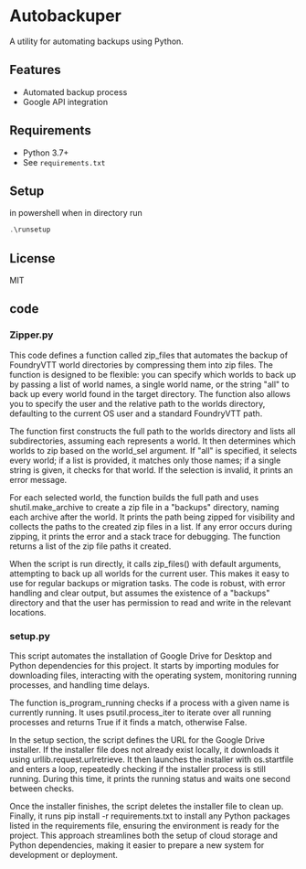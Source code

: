 # Autobackuper

A utility for automating backups using Python.

## Features
- Automated backup process
- Google API integration

## Requirements
- Python 3.7+
- See `requirements.txt`

## Setup
in powershell when in directory run

```powershell
.\runsetup
```

## License
MIT


## code 

### Zipper.py

This code defines a function called zip_files that automates the backup of FoundryVTT world directories by compressing them into zip files. The function is designed to be flexible: you can specify which worlds to back up by passing a list of world names, a single world name, or the string "all" to back up every world found in the target directory. The function also allows you to specify the user and the relative path to the worlds directory, defaulting to the current OS user and a standard FoundryVTT path.

The function first constructs the full path to the worlds directory and lists all subdirectories, assuming each represents a world. It then determines which worlds to zip based on the world_sel argument. If "all" is specified, it selects every world; if a list is provided, it matches only those names; if a single string is given, it checks for that world. If the selection is invalid, it prints an error message.

For each selected world, the function builds the full path and uses shutil.make_archive to create a zip file in a "backups" directory, naming each archive after the world. It prints the path being zipped for visibility and collects the paths to the created zip files in a list. If any error occurs during zipping, it prints the error and a stack trace for debugging. The function returns a list of the zip file paths it created.

When the script is run directly, it calls zip_files() with default arguments, attempting to back up all worlds for the current user. This makes it easy to use for regular backups or migration tasks. The code is robust, with error handling and clear output, but assumes the existence of a "backups" directory and that the user has permission to read and write in the relevant locations.

### setup.py
This script automates the installation of Google Drive for Desktop and Python dependencies for this project. It starts by importing modules for downloading files, interacting with the operating system, monitoring running processes, and handling time delays.

The function is_program_running checks if a process with a given name is currently running. It uses psutil.process_iter to iterate over all running processes and returns True if it finds a match, otherwise False.

In the setup section, the script defines the URL for the Google Drive installer. If the installer file does not already exist locally, it downloads it using urllib.request.urlretrieve. It then launches the installer with os.startfile and enters a loop, repeatedly checking if the installer process is still running. During this time, it prints the running status and waits one second between checks.

Once the installer finishes, the script deletes the installer file to clean up. Finally, it runs pip install -r requirements.txt to install any Python packages listed in the requirements file, ensuring the environment is ready for the project. This approach streamlines both the setup of cloud storage and Python dependencies, making it easier to prepare a new system for development or deployment.